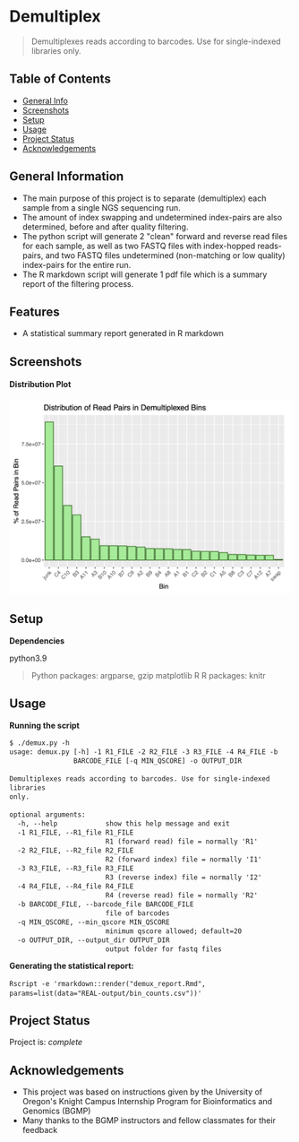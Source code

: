 # Demultiplex
> Demultiplexes reads according to barcodes. Use for single-indexed libraries only.

## Table of Contents
* [General Info](#general-information)
* [Screenshots](#screenshots)
* [Setup](#setup)
* [Usage](#usage)
* [Project Status](#project-status)
* [Acknowledgements](#acknowledgements)



## General Information
- The main purpose of this project is to separate (demultiplex) each sample from a single NGS sequencing run. 
- The amount of index swapping and undetermined index-pairs are also determined, before and after quality filtering. 
- The python script will generate 2 "clean" forward and reverse read files for each sample, as well as two FASTQ files with index-hopped reads-pairs, and two FASTQ files undetermined (non-matching or low quality) index-pairs for the entire run. 
- The R markdown script will generate 1 pdf file which is a summary report of the filtering process. 


## Features
- A statistical summary report generated in R markdown


## Screenshots

#### Distribution Plot

![](./img/histogram.png)



## Setup

**Dependencies**

python3.9
> Python packages: argparse, gzip
matplotlib
R
> R packages: knitr



## Usage

**Running the script**

	$ ./demux.py -h
	usage: demux.py [-h] -1 R1_FILE -2 R2_FILE -3 R3_FILE -4 R4_FILE -b
	                BARCODE_FILE [-q MIN_QSCORE] -o OUTPUT_DIR

	Demultiplexes reads according to barcodes. Use for single-indexed libraries
	only.

	optional arguments:
	  -h, --help            show this help message and exit
	  -1 R1_FILE, --R1_file R1_FILE
	                        R1 (forward read) file = normally 'R1'
	  -2 R2_FILE, --R2_file R2_FILE
	                        R2 (forward index) file = normally 'I1'
	  -3 R3_FILE, --R3_file R3_FILE
	                        R3 (reverse index) file = normally 'I2'
	  -4 R4_FILE, --R4_file R4_FILE
	                        R4 (reverse read) file = normally 'R2'
	  -b BARCODE_FILE, --barcode_file BARCODE_FILE
	                        file of barcodes
	  -q MIN_QSCORE, --min_qscore MIN_QSCORE
	                        minimum qscore allowed; default=20
	  -o OUTPUT_DIR, --output_dir OUTPUT_DIR
	                        output folder for fastq files

**Generating the statistical report:**

`Rscript -e 'rmarkdown::render("demux_report.Rmd", params=list(data="REAL-output/bin_counts.csv"))'`


## Project Status
Project is: _complete_ 


## Acknowledgements
- This project was based on instructions given by the University of Oregon's Knight Campus Internship Program for Bioinformatics and Genomics (BGMP)
- Many thanks to the BGMP instructors and fellow classmates for their feedback



